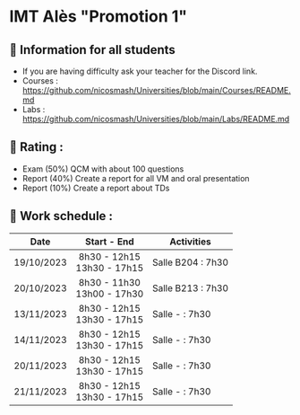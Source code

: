 # IMT Alès "Promotion 1"

## 📢 Information for all students

* If you are having difficulty ask your teacher for the Discord link.
* Courses : https://github.com/nicosmash/Universities/blob/main/Courses/README.md
* Labs : https://github.com/nicosmash/Universities/blob/main/Labs/README.md

## 📢 Rating :
* Exam (50%) QCM with about 100 questions
* Report (40%) Create a report for all VM and oral presentation
* Report (10%) Create a report about TDs

## 📢 Work schedule :
| Date  | Start - End |  Activities |
| :---: | :---------: | ------------- |
| 19/10/2023  | 8h30 - 12h15 <br> 13h30 - 17h15  | Salle B204 : 7h30 |
| 20/10/2023  | 8h30 - 11h30 <br> 13h00 - 17h30  | Salle B213 : 7h30 |
| 13/11/2023  | 8h30 - 12h15 <br> 13h30 - 17h15  | Salle - : 7h30 |
| 14/11/2023  | 8h30 - 12h15 <br> 13h30 - 17h15  | Salle - : 7h30 |
| 20/11/2023  | 8h30 - 12h15 <br> 13h30 - 17h15  | Salle - : 7h30 |
| 21/11/2023  | 8h30 - 12h15 <br> 13h30 - 17h15  | Salle - : 7h30 |
